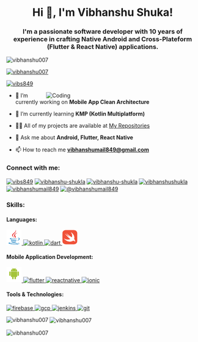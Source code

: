 <!-- [![MasterHead](https://1.bp.blogspot.com/-7A4WynwLsMw/XbBpCXG8fHI/AAAAAAAAMt4/uOa1bpLskYgrwGbllhSu2SDj_Mig8SXJQCLcBGAsYHQ/s1600/2000_600px.gif)](https://github.com/vibhanshu007) -->
<h1 align="center">Hi 👋, I'm Vibhanshu Shuka!</h1>
<h3 align="center">I'm a passionate software developer with 10 years of experience in crafting Native Android and
    Cross-Plateform (Flutter & React Native) applications.</h3>
  
<p align="left"> <img
        src="https://komarev.com/ghpvc/?username=vibhanshu007&label=Profile%20views&color=0e75b6&style=flat"
        alt="vibhanshu007" /> </p>

<p align="left"> <a href="https://github.com/ryo-ma/github-profile-trophy"><img
            src="https://github-profile-trophy.vercel.app/?username=vibhanshu007" alt="vibhanshu007" /></a> </p>

<p align="left"> <a href="https://twitter.com/vibs849" target="blank"><img
            src="https://img.shields.io/twitter/follow/vibs849?logo=twitter&style=for-the-badge" alt="vibs849" /></a>
</p>
<img align="right" alt="Coding" width="400"
    src="https://cdn.dribbble.com/users/1162077/screenshots/3848914/programmer.gif">
    
- 🔭 I’m currently working on **Mobile App Clean Architecture**

- 🌱 I’m currently learning **KMP (Kotlin Multiplatform)**

- 👨‍💻 All of my projects are available at <a href="https://github.com/vibhanshu007?tab=repositories">My Repositories</a>

- 💬 Ask me about **Android, Flutter, React Native**

- 📫 How to reach me **vibhanshumail849@gmail.com**

<h3 align="left">Connect with me:</h3>
<p align="left">
    <a href="https://twitter.com/vibs849" target="blank"><img align="center"
            src="https://raw.githubusercontent.com/rahuldkjain/github-profile-readme-generator/master/src/images/icons/Social/twitter.svg"
            alt="vibs849" height="30" width="40" /></a>
    <a href="https://linkedin.com/in/vibhanshu-shukla" target="blank"><img align="center"
            src="https://raw.githubusercontent.com/rahuldkjain/github-profile-readme-generator/master/src/images/icons/Social/linked-in-alt.svg"
            alt="vibhanshu-shukla" height="30" width="40" /></a>
    <a href="https://stackoverflow.com/users/vibhanshu-shukla" target="blank"><img align="center"
            src="https://raw.githubusercontent.com/rahuldkjain/github-profile-readme-generator/master/src/images/icons/Social/stack-overflow.svg"
            alt="vibhanshu-shukla" height="30" width="40" /></a>
    <a href="https://www.hackerrank.com/vibhanshushukla" target="blank"><img align="center"
            src="https://raw.githubusercontent.com/rahuldkjain/github-profile-readme-generator/master/src/images/icons/Social/hackerrank.svg"
            alt="vibhanshushukla" height="30" width="40" /></a>
    <a href="https://www.leetcode.com/vibhanshumail849" target="blank"><img align="center"
            src="https://raw.githubusercontent.com/rahuldkjain/github-profile-readme-generator/master/src/images/icons/Social/leet-code.svg"
            alt="vibhanshumail849" height="30" width="40" /></a>
    <a href="https://www.hackerearth.com/@vibhanshumail849" target="blank"><img align="center"
            src="https://raw.githubusercontent.com/rahuldkjain/github-profile-readme-generator/master/src/images/icons/Social/hackerearth.svg"
            alt="@vibhanshumail849" height="30" width="40" /></a>
</p>
<h3 align="left">Skills:</h3>
<h4 align="left">Languages:</h4>
<p align="left">
    <a href="https://www.java.com" target="_blank" rel="noreferrer"> <img
            src="https://raw.githubusercontent.com/devicons/devicon/master/icons/java/java-original.svg" alt="java"
            width="40" height="40" /> </a>
    <a href="https://kotlinlang.org" target="_blank" rel="noreferrer"> <img
            src="https://www.vectorlogo.zone/logos/kotlinlang/kotlinlang-icon.svg" alt="kotlin" width="40"
            height="40" /> </a>
    <a href="https://dart.dev" target="_blank" rel="noreferrer"> <img
            src="https://www.vectorlogo.zone/logos/dartlang/dartlang-icon.svg" alt="dart" width="40" height="40" /> </a>
    <a href="https://developer.apple.com/swift/" target="_blank" rel="noreferrer"> <img
            src="https://raw.githubusercontent.com/devicons/devicon/master/icons/swift/swift-original.svg" alt="swift"
            width="40" height="40" /> </a>
</p>
<h4 align="left">Mobile Application Development:</h4>
<p align="left">
    <a href="https://developer.android.com" target="_blank" rel="noreferrer"> <img
            src="https://raw.githubusercontent.com/devicons/devicon/master/icons/android/android-original-wordmark.svg"
            alt="android" width="40" height="40" /> </a>
    <a href="https://flutter.dev" target="_blank" rel="noreferrer"> <img
            src="https://www.vectorlogo.zone/logos/flutterio/flutterio-icon.svg" alt="flutter" width="40" height="40" />
    </a>
    <a href="https://reactnative.dev/" target="_blank" rel="noreferrer"> <img
            src="https://reactnative.dev/img/header_logo.svg" alt="reactnative" width="40" height="40" />
    </a>
    <a href="https://ionicframework.com" target="_blank" rel="noreferrer"> <img
            src="https://upload.wikimedia.org/wikipedia/commons/d/d1/Ionic_Logo.svg" alt="ionic" width="40"
            height="40" /> </a>
</p>
<h4 align="left">Tools & Technologies: </h4>
<p align="left">
    <a href="https://firebase.google.com/" target="_blank" rel="noreferrer"> <img
            src="https://www.vectorlogo.zone/logos/firebase/firebase-icon.svg" alt="firebase" width="40" height="40" />
    </a>
    <a href="https://cloud.google.com" target="_blank" rel="noreferrer"> <img
            src="https://www.vectorlogo.zone/logos/google_cloud/google_cloud-icon.svg" alt="gcp" width="40"
            height="40" /> </a>
    <a href="https://www.jenkins.io" target="_blank" rel="noreferrer"> <img
            src="https://www.vectorlogo.zone/logos/jenkins/jenkins-icon.svg" alt="jenkins" width="40" height="40" />
    </a>
    <a href="https://git-scm.com/" target="_blank" rel="noreferrer"> <img src="https://www.vectorlogo.zone/logos/git-scm/git-scm-icon.svg" alt="git" width="40" height="40"/> </a>
</p>

<p><img align="left"
        src="https://github-readme-stats.vercel.app/api/top-langs?username=vibhanshu007&show_icons=true&locale=en&layout=compact"
        alt="vibhanshu007" /></p>

<p>&nbsp;<img align="center"
        src="https://github-readme-stats.vercel.app/api?username=vibhanshu007&show_icons=true&locale=en"
        alt="vibhanshu007" /></p>

<p><img align="center" src="https://github-readme-streak-stats.herokuapp.com/?user=vibhanshu007&" alt="vibhanshu007" />
</p>
